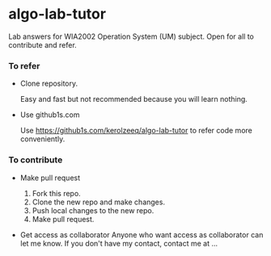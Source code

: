 # algo-lab-tutor

Lab answers for WIA2002 Operation System (UM) subject. Open for all to contribute and refer.

### To refer
- Clone repository.

    Easy and fast but not recommended because you will learn nothing.
- Use github1s.com 

    Use https://github1s.com/kerolzeeq/algo-lab-tutor to refer code more conveniently.

### To contribute

- Make pull request
    1. Fork this repo.
    2. Clone the new repo and make changes.
    3. Push local changes to the new repo.
    4. Make pull request.

- Get access as collaborator
    Anyone who want access as collaborator can let me know. If you don't have my contact, contact me at ...
